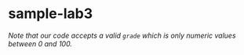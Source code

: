 # sample-lab3

*Note that our code accepts a valid `grade` which is only numeric values between 0 and 100.*
